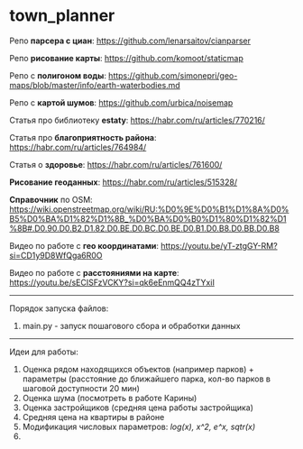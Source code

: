 # town_planner

Репо **парсера с циан**: 
https://github.com/lenarsaitov/cianparser

Репо **рисование карты**: 
https://github.com/komoot/staticmap

Репо с **полигоном воды**:
https://github.com/simonepri/geo-maps/blob/master/info/earth-waterbodies.md

Репо с **картой шумов**:
https://github.com/urbica/noisemap

Статья про библиотеку **estaty**:
https://habr.com/ru/articles/770216/

Статья про **благоприятность района**:
https://habr.com/ru/articles/764984/

Статья о **здоровье**:
https://habr.com/ru/articles/761600/

**Рисование геоданных**:
https://habr.com/ru/articles/515328/

**Справочник** по OSM:
https://wiki.openstreetmap.org/wiki/RU:%D0%9E%D0%B1%D1%8A%D0%B5%D0%BA%D1%82%D1%8B_%D0%BA%D0%B0%D1%80%D1%82%D1%8B#.D0.90.D0.B2.D1.82.D0.BE.D0.BC.D0.BE.D0.B1.D0.B8.D0.BB.D0.B8

Видео по работе с **гео координатами**:
https://youtu.be/yT-ztgGY-RM?si=CD1y9D8WfQga6R0O

Видео по работе с **расстояниями на карте**:
https://youtu.be/sECISFzVCKY?si=qk6eEnmQQ4zTYxiI

___

Порядок запуска файлов:
1. main.py - запуск пошагового сбора и обработки данных

___

Идеи для работы:
1. Оценка рядом находящихся объектов (например парков) + параметры (расстояние до ближайшего парка, кол-во парков в шаговой доступности 20 мин)
2. Оценка шума (посмотреть в работе Карины)
3. Оценка застройщиков (средняя цена работы застройщика)
4. Средняя цена на квартиры в районе
5. Модификация числовых параметров: _log(x), x^2, e^x, sqtr(x)_
6. 